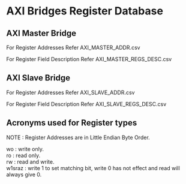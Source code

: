 # AXI Bridges Register Database

## AXI Master Bridge
  
For Register Addresses Refer AXI_MASTER_ADDR.csv

For Register Field Description Refer AXI_MASTER_REGS_DESC.csv

## AXI Slave Bridge
  
For Register Addresses Refer AXI_SLAVE_ADDR.csv

For Register Field Description Refer AXI_SLAVE_REGS_DESC.csv


## Acronyms used for Register types
   
NOTE : Register Addresses are in Little Endian Byte Order.   
    
wo 	: write only.  
ro 	: read only.  
rw 	: read and write.  
w1sraz 	: write 1 to set matching bit, write 0 has not effect and read will always give 0.  
